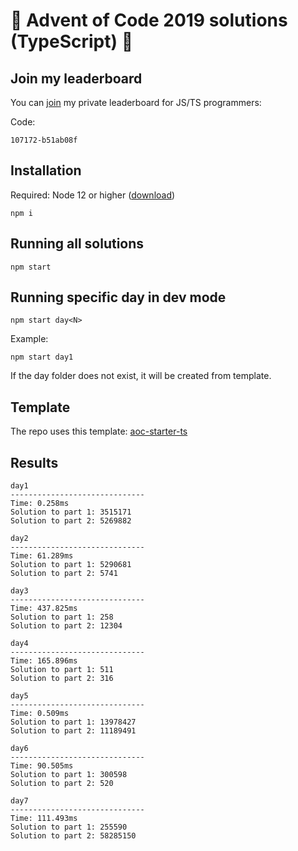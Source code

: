 # 🎄 Advent of Code 2019 solutions (TypeScript) 🎄

## Join my leaderboard

You can [join](https://adventofcode.com/2019/leaderboard/private) my private leaderboard for JS/TS programmers:

Code:

```
107172-b51ab08f
```

## Installation

Required: Node 12 or higher ([download](https://nodejs.org/en/download/))

```
npm i
```

## Running all solutions

```
npm start
```

## Running specific day in dev mode

```
npm start day<N>
```

Example:

```
npm start day1
```

If the day folder does not exist, it will be created from template.

## Template

The repo uses this template: [aoc-starter-ts](https://github.com/caderek/aoc-starter-ts)

## Results

```
day1
------------------------------
Time: 0.258ms
Solution to part 1: 3515171
Solution to part 2: 5269882

day2
------------------------------
Time: 61.289ms
Solution to part 1: 5290681
Solution to part 2: 5741

day3
------------------------------
Time: 437.825ms
Solution to part 1: 258
Solution to part 2: 12304

day4
------------------------------
Time: 165.896ms
Solution to part 1: 511
Solution to part 2: 316

day5
------------------------------
Time: 0.509ms
Solution to part 1: 13978427
Solution to part 2: 11189491

day6
------------------------------
Time: 90.505ms
Solution to part 1: 300598
Solution to part 2: 520

day7
------------------------------
Time: 111.493ms
Solution to part 1: 255590
Solution to part 2: 58285150
```
